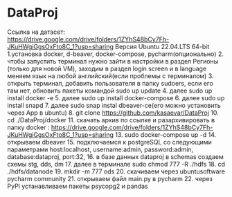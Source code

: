 # DataProj

Ссылка на датасет: https://drive.google.com/drive/folders/1ZYhS48bCy7Fh-JKuHWgiGgsOxFto8C_1?usp=sharing
Версия Ubuntu 22.04.LTS 64-bit
1.установка docker, d-beaver, docker-compose, pycharm(опционально)
2. чтобы запустить терминал нужно зайти в настройки в раздел Регионы (только для новой VM), заходим в раздел login screen и в language меняем язык на любой английский(если проблемы с терминалом)
3. открыть терминал, добавить пользователя в папку sudoers, если его там нет, обновить пакеты командой sudo up update
4. далее sudo up install docker -e
5. далее sudo up install docker-compose
6. далее sudo up install snapd
7. далее sudo snap instal dbeaver-ce(его можно установить через App в ubuntu)
8. git clone https://github.com/kasaevar/DataProj 
10. cd ./DataProj/docker
11. скачать архив по ссылке и разархивировать в папку docker : https://drive.google.com/drive/folders/1ZYhS48bCy7Fh-JKuHWgiGgsOxFto8C_1?usp=sharing
13. sudo docker-compose up -d
14. открываем dbeaver 
15. подключаемся к postgreSQL со следующими параметрами host:localhost, username:admin, password:admin, database:dataproj, port:32, 
16. в базе данных dataproj в schemas создаем схемы stg, dds, dm
17. далее в терминале sudo chmod 777 -R ./hdfs
18. cd ./hdfs/datanode
19. mkdir -m 777 ods
20. скачиваем через ubuntusoftware pycharm community
21. открываем файл main.py в pycharm
22. через PyPl устанавливаем пакеты psycopg2 и pandas
